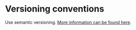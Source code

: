 # Versioning conventions

Use semantic versioning. [More information can be found here](https://semver.org/).
